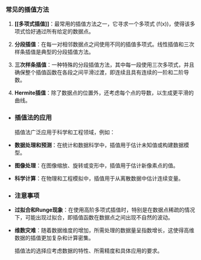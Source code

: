 ### 常见的插值方法

1. **[[多项式插值]]**：最常用的插值方法之一，它寻求一个多项式 \(f(x)\)，使得该多项式恰好通过所有给定的数据点。

2. **分段插值**：在每一对相邻数据点之间使用不同的插值多项式。线性插值和三次样条插值是典型的分段插值方法。

3. **三次样条插值**：一种特殊的分段插值方法，其中每一段使用三次多项式，并且确保整个插值函数在各段之间平滑过渡，即连续且具有连续的一阶和二阶导数。

4. **Hermite插值**：除了数据点的位置外，还考虑每个点的导数，以生成更平滑的曲线。
- ### 插值法的应用
  
  插值法广泛应用于科学和工程领域，例如：
- **数据处理和预测**：在统计和数据科学中，插值用于估计未知值或构建数据模型。
- **图像处理**：在图像缩放、旋转或变形中，插值用于估计新像素点的值。
- **科学计算**：在物理和工程模拟中，插值用于从离散数据中估计连续变量。
- ### 注意事项
- **过拟合和Runge现象**：在使用高阶多项式插值时，特别是在数据点稀疏的情况下，可能出现过拟合，即插值函数在数据点之间出现不自然的波动。
- **维数灾难**：随着数据维度的增加，所需处理的数据量呈指数增长，这使得高维数据的插值更加复杂和计算密集。
  
  插值法的选择应考虑数据的特性、所需精度和具体应用的要求。